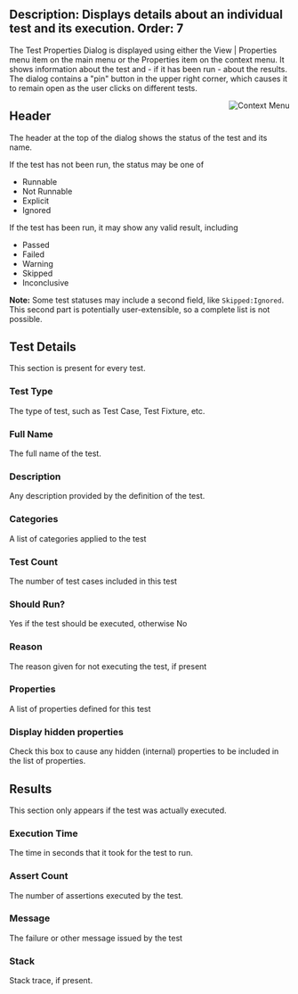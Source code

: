 Description: Displays details about an individual test and its execution.
Order: 7
---
<!-- Page-specific styles -->
<style>
  img {float:right; margin-left: 20px; margin-bottom: 20px; max-width: 400px}
</style>

The Test Properties Dialog is displayed using either the View | Properties menu item on the main
menu or the Properties item on the context menu. It shows information about the test and - if it
has been run - about the results. The dialog contains a "pin" button in the upper right corner,
which causes it to remain open as the user clicks on different tests.

![Context Menu](/testcentric-gui/assets/img/testPropertiesDialog.png)

## Header
The header at the top of the dialog shows the status of the test and its name.

If the test has not been run, the status may be one of 
* Runnable
* Not Runnable
* Explicit
* Ignored

If the test has been run, it may show any valid result, including
* Passed
* Failed
* Warning
* Skipped
* Inconclusive

**Note:** Some test statuses may include a second field, like `Skipped:Ignored`. This second
part is potentially user-extensible, so a complete list is not possible.


## Test Details
This section is present for every test.

### Test Type
The type of test, such as Test Case, Test Fixture, etc.

### Full Name
The full name of the test.

### Description
Any description provided by the definition of the test.

### Categories
A list of categories applied to the test

### Test Count
The number of test cases included in this test

### Should Run?
Yes if the test should be executed, otherwise No

### Reason
The reason given for not executing the test, if present

### Properties
A list of properties defined for this test

### Display hidden properties
Check this box to cause any hidden (internal) properties to be included in the list of properties.

## Results
This section only appears if the test was actually executed.

### Execution Time
The time in seconds that it took for the test to run.

### Assert Count
The number of assertions executed by the test.

### Message
The failure or other message issued by the test

### Stack
Stack trace, if present.
